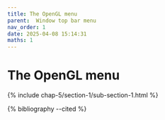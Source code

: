 ```yaml
---
title: The OpenGL menu
parent:  Window top bar menu
nav_order: 1
date: 2025-04-08 15:14:31
maths: 1
---
```


# The OpenGL menu

{% include chap-5/section-1/sub-section-1.html %}

{% bibliography --cited %}

